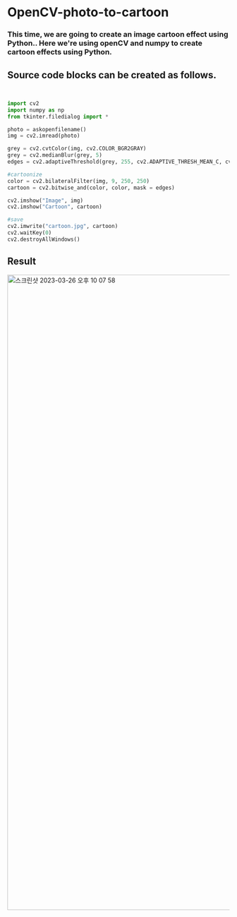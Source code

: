 # OpenCV-photo-to-cartoon
 
 
 ### This time, we are going to create an image cartoon effect using Python.. Here we're using openCV and numpy to create cartoon effects using  Python.

## Source code blocks can be created as follows.



~~~python


import cv2
import numpy as np
from tkinter.filedialog import *

photo = askopenfilename()
img = cv2.imread(photo)

grey = cv2.cvtColor(img, cv2.COLOR_BGR2GRAY)
grey = cv2.medianBlur(grey, 5)
edges = cv2.adaptiveThreshold(grey, 255, cv2.ADAPTIVE_THRESH_MEAN_C, cv2.THRESH_BINARY, 9, 9)

#cartoonize
color = cv2.bilateralFilter(img, 9, 250, 250)
cartoon = cv2.bitwise_and(color, color, mask = edges)

cv2.imshow("Image", img)
cv2.imshow("Cartoon", cartoon)

#save
cv2.imwrite("cartoon.jpg", cartoon)
cv2.waitKey(0)
cv2.destroyAllWindows()

~~~

## Result

<img width="1440" alt="스크린샷 2023-03-26 오후 10 07 58" src="https://user-images.githubusercontent.com/119654152/227978790-40f1b46b-4dad-4a29-b5a3-32e8e57e4e58.png">

